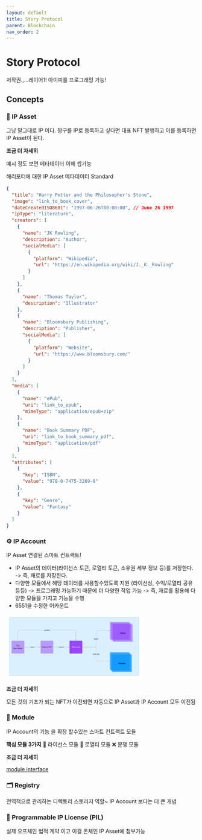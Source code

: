 ```yaml
---
layout: default
title: Story Protocol
parent: Blockchain
nav_order: 2
---
```


# Story Protocol

저작권.,...레이어1! 아이피를 프로그래밍 가능!

## Concepts

### 🧩 IP Asset

그냥 말그대로 IP 이다. 짱구를 IP로 등록하고 싶다면 대표 NFT 발행하고 이를 등록하면 IP Asset이 된다.

**조금 더 자세히**

예시 정도 보면 메타데이터 이해 쌉가능

해리포터에 대한 IP Asset 메타데이터 Standard

```json
{
  "title": "Harry Potter and the Philosopher's Stone",
  "image": "link_to_book_cover",
  "dateCreatedISO8601": "1997-06-26T00:00:00", // June 26 1997
  "ipType": "literature",
  "creators": [
    {
      "name": "JK Rowling",
      "description": "Author",
      "socialMedia": [
        {
          "platform": "Wikipedia",
          "url": "https://en.wikipedia.org/wiki/J._K._Rowling"
        }
      ]
    },
    {
      "name": "Thomas Taylor",
      "description": "Illustrator"
    },
    {
      "name": "Bloomsbury Publishing",
      "description": "Publisher",
      "socialMedia": [
        {
          "platform": "Website",
          "url": "https://www.bloomsbury.com/"
        }
      ]
    }
  ],
  "media": [
    {
      "name": "ePub",
      "uri": "link_to_epub",
      "mimeType": "application/epub+zip"
    },
    {
      "name": "Book Summary PDF",
      "uri": "link_to_book_summary_pdf",
      "mimeType": "application/pdf"
    }
  ],
  "attributes": [
    {
      "key": "ISBN",
      "value": "978-0-7475-3269-0"
    },
    {
      "key": "Genre",
      "value": "Fantasy"
    }
  ]
}
```

### ⚙️ IP Account

IP Asset 연결된 스마트 컨트랙트!

- IP Asset의 데이터(라이선스 토큰, 로열티 토큰, 소유권 세부 정보 등)를 저장한다. -> 즉, 재료를 저장한다.
- 다양한 모듈에서 해당 데이터를 사용할수있도록 지원 (라이선싱, 수익/로열티 공유 등등) -> 프로그래밍 가능하기 때문에 더 다양한 작업 가능 -> 즉, 재료를 활용해 다양한 모듈을 가지고 기능을 수행
- 6551을 수정한 어카운트

<img src="../../assets/images/IPAImage.png" width="360px">

**조금 더 자세히**

모든 것의 기초가 되는 NFT가 이전되면 자동으로 IP Asset과 IP Account 모두 이전됨

### 🧱 Module

IP Account의 기능 을 확장 할수있는 스마트 컨트랙트 모듈

**핵심 모듈 3가지**
📜 라이선스 모듈
💸 로열티 모듈
❌ 분쟁 모듈

**조금 더 자세히**

[module interface](https://github.com/storyprotocol/protocol-core-v1/blob/main/contracts/interfaces/modules/base/IModule.sol)

### 🗂️ Registry

전역적으로 관리하는 디렉토리 스토리지 역할~ IP Account 보다는 더 큰 개념

### 💊 Programmable IP License (PIL)

실제 오프체인 법적 계약 이고 이걸 온체인 IP Asset에 첨부가능
